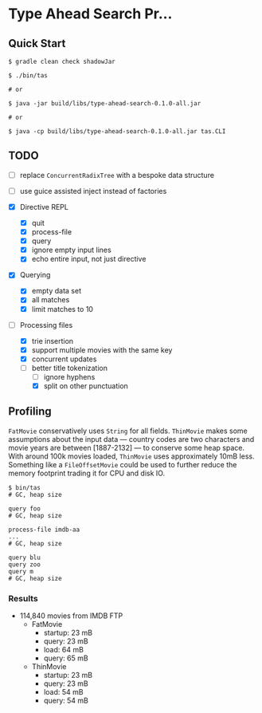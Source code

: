 # Type Ahead Search Pr…

## Quick Start

```shell
$ gradle clean check shadowJar

$ ./bin/tas

# or

$ java -jar build/libs/type-ahead-search-0.1.0-all.jar

# or

$ java -cp build/libs/type-ahead-search-0.1.0-all.jar tas.CLI
```

## TODO

* [ ] replace `ConcurrentRadixTree` with a bespoke data structure

* [ ] use guice assisted inject instead of factories

* [x] Directive REPL
  * [x] quit
  * [x] process-file
  * [x] query
  * [x] ignore empty input lines
  * [x] echo entire input, not just directive

* [x] Querying
  * [x] empty data set
  * [x] all matches
  * [x] limit matches to 10

* [ ] Processing files
  * [x] trie insertion
  * [x] support multiple movies with the same key
  * [x] concurrent updates
  * [ ] better title tokenization
    * [ ] ignore hyphens
    * [x] split on other punctuation

## Profiling

`FatMovie` conservatively uses `String` for all fields. `ThinMovie` makes some assumptions about the input data — country codes are two characters and movie years are between [1887-2132] — to conserve some heap space. With around 100k movies loaded, `ThinMovie` uses approximately 10mB less. Something like a `FileOffsetMovie` could be used to further reduce the memory footprint trading it for CPU and disk IO.

```
$ bin/tas
# GC, heap size

query foo
# GC, heap size

process-file imdb-aa
...
# GC, heap size

query blu
query zoo
query m
# GC, heap size
```

### Results

* 114,840 movies from IMDB FTP
  * FatMovie
    * startup: 23 mB
    * query: 23 mB
    * load: 64 mB
    * query: 65 mB
  * ThinMovie
    * startup: 23 mB
    * query: 23 mB
    * load: 54 mB
    * query: 54 mB

